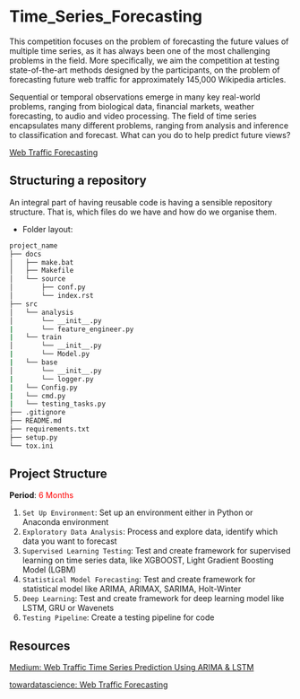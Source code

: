 # Time_Series_Forecasting
This competition focuses on the problem of forecasting the future values of multiple time series, as it has always been one of the most challenging problems in the field. More specifically, we aim the competition at testing state-of-the-art methods designed by the participants, on the problem of forecasting future web traffic for approximately 145,000 Wikipedia articles.

Sequential or temporal observations emerge in many key real-world problems, ranging from biological data, financial markets, weather forecasting, to audio and video processing. The field of time series encapsulates many different problems, ranging from analysis and inference to classification and forecast. What can you do to help predict future views?

[Web Traffic Forecasting](https://www.kaggle.com/c/web-traffic-time-series-forecasting)

## Structuring a repository
An integral part of having reusable code is having a sensible repository structure. That is, which files do we have and how do we organise them.
- Folder layout:
```bash
project_name
├── docs
│   ├── make.bat
│   ├── Makefile
│   └── source
│       ├── conf.py
│       └── index.rst
├── src
│   └── analysis
│       └── __init__.py
|       └── feature_engineer.py
|   └── train
│       └── __init__.py
|       └── Model.py
|   └── base
│       └── __init__.py
|       └── logger.py
|   └── Config.py
|   └── cmd.py
|   └── testing_tasks.py
├── .gitignore
├── README.md
├── requirements.txt
├── setup.py
└── tox.ini
```

## Project Structure
<b>Period</b>: <font color=red>6 Months</font>

<ol>
  <li><code>Set Up Environment</code>: Set up an environment either in Python or Anaconda environment</li>
  <li><code>Exploratory Data Analysis</code>: Process and explore data, identify which data you want to forecast</li>
  <li><code>Supervised Learning Testing</code>: Test and create framework for supervised learning on time series data, like XGBOOST, Light Gradient Boosting Model (LGBM)</li>
  <li><code>Statistical Model Forecasting</code>: Test and create framework for statistical model like ARIMA, ARIMAX, SARIMA, Holt-Winter</li>
  <li><code>Deep Learning</code>: Test and create framework for deep learning model like LSTM, GRU or Wavenets</li>
  <li><code>Testing Pipeline</code>: Create a testing pipeline for code</li>
</ol>

## Resources
[Medium: Web Traffic Time Series Prediction Using ARIMA & LSTM](https://medium.com/@jyshao53/web-traffic-time-series-prediction-using-arima-lstm-7ef3911845ae)

[towardatascience: Web Traffic Forecasting](https://towardsdatascience.com/web-traffic-forecasting-f6152ca240cb)
